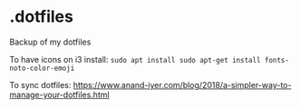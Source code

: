 # .dotfiles
Backup of my dotfiles

To have icons on i3 install:
`sudo apt install sudo apt-get install fonts-noto-color-emoji`

To sync dotfiles: https://www.anand-iyer.com/blog/2018/a-simpler-way-to-manage-your-dotfiles.html
